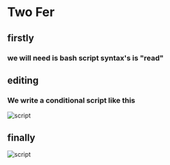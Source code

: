 # Two Fer

## firstly

### we will need is bash script syntax's is "read"

## editing

### We write a conditional script like this

![script](https://github.com/Onur-TURAN/exercism/blob/main/bash/2_two-fer/img/1.png)

## finally


![script](https://github.com/Onur-TURAN/exercism/blob/main/bash/2_two-fer/img/2.png)

